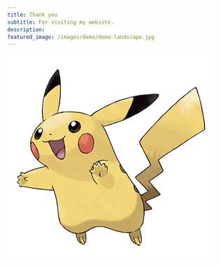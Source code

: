 ```yaml
---
title: Thank you
subtitle: For visiting my website.
description:
featured_image: /images/demo/demo-landscape.jpg
---
```


<!-- ![](/images/demo/demo-landscape.jpg) -->
![](/images/thank_you.png)
